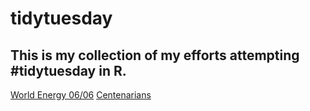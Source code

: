 # tidytuesday
## This is my collection of my efforts attempting #tidytuesday in R. 
[World Energy 06/06](https://rkrules.github.io/tidytuesday/06_06.html#Comparison_of_Renewables_vs_Electricity_generation)
[Centenarians](https://rkrules.github.io/tidytuesday/05_30.html)
